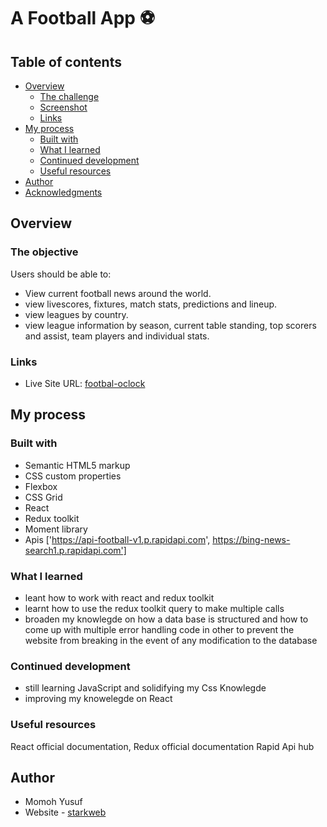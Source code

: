 # A Football App ⚽

## Table of contents

- [Overview](#overview)
  - [The challenge](#the-challenge)
  - [Screenshot](#screenshot)
  - [Links](#links)
- [My process](#my-process)
  - [Built with](#built-with)
  - [What I learned](#what-i-learned)
  - [Continued development](#continued-development)
  - [Useful resources](#useful-resources)
- [Author](#author)
- [Acknowledgments](#acknowledgments)


## Overview

### The objective

Users should be able to:

- View current football news around the world.
- view livescores, fixtures, match stats, predictions and lineup.
- view leagues by country.
- view league information by season, current table standing, top scorers and assist, team players and individual stats.
### Links
- Live Site URL: [footbal-oclock](https://football-oclock.netlify.app)

## My process

### Built with

- Semantic HTML5 markup
- CSS custom properties
- Flexbox
- CSS Grid
- React
- Redux toolkit
- Moment library
- Apis ['https://api-football-v1.p.rapidapi.com', https://bing-news-search1.p.rapidapi.com']




### What I learned
- leant how to work with react and redux toolkit
- learnt how to use the redux toolkit query to make multiple calls
- broaden my knowlegde on how a data base is structured and how to come up with multiple error handling code in other to prevent the website from breaking in the event of any modification to the database

### Continued development

- still learning JavaScript and solidifying my Css Knowlegde
- improving my knowelegde on React


### Useful resources
React official documentation,
Redux official documentation
Rapid Api hub

## Author
- Momoh Yusuf
- Website - [starkweb](https://www.starkwebb.netlify.app)

